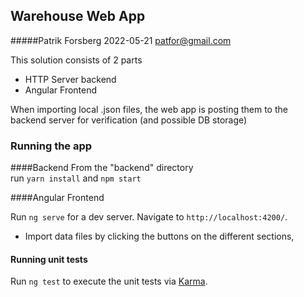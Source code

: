 ## Warehouse Web App
#####Patrik Forsberg 2022-05-21 <patfor@gmail.com>

This solution consists of 2 parts
* HTTP Server backend
* Angular Frontend

When importing local .json files, the web app is posting them to the backend server for verification (and possible DB storage)



### Running the app

####Backend
From the "backend" directory  
run `yarn install` and `npm start`  




####Angular Frontend

Run `ng serve` for a dev server. Navigate to `http://localhost:4200/`.

* Import data files by clicking the buttons on the different sections,


#### Running unit tests

Run `ng test` to execute the unit tests via [Karma](https://karma-runner.github.io).
